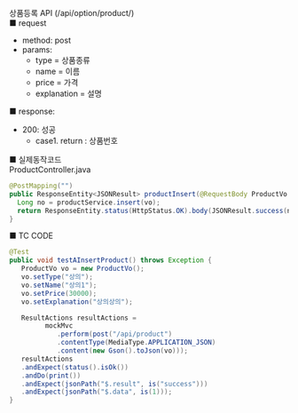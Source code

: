 상품등록 API (/api/option/product/)  
■ request
   - method: post
   - params:
      - type = 상품종류  
      - name = 이름  
      - price = 가격  
      - explanation = 설명  
  
■ response:  
   - 200: 성공  
      - case1. return : 상품번호  
  
■ 실제동작코드  
ProductController.java  
```java
@PostMapping("")
public ResponseEntity<JSONResult> productInsert(@RequestBody ProductVo vo) {
  Long no = productService.insert(vo);
  return ResponseEntity.status(HttpStatus.OK).body(JSONResult.success(no));
}
```
  
■ TC CODE  
  
```java
@Test
public void testAInsertProduct() throws Exception {
   ProductVo vo = new ProductVo();
   vo.setType("상의");
   vo.setName("상의1");
   vo.setPrice(30000);
   vo.setExplanation("상의상의");

   ResultActions resultActions =
         mockMvc
            .perform(post("/api/product")
            .contentType(MediaType.APPLICATION_JSON)
            .content(new Gson().toJson(vo)));
   resultActions
   .andExpect(status().isOk())
   .andDo(print())
   .andExpect(jsonPath("$.result", is("success")))
   .andExpect(jsonPath("$.data", is(1)));
}
```

